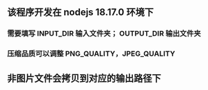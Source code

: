 ## 该程序开发在 nodejs 18.17.0 环境下

### 需要填写 INPUT_DIR 输入文件夹； OUTPUT_DIR 输出文件夹
### 压缩品质可以调整 PNG_QUALITY，JPEG_QUALITY

## 非图片文件会拷贝到对应的输出路径下
